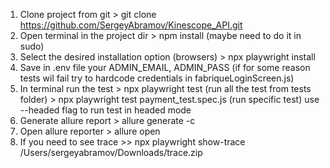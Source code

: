 
1. Clone project from git > git clone https://github.com/SergeyAbramov/Kinescope_API.git
2. Open terminal in the project dir > npm install (maybe need to do it in sudo)
3. Select the desired installation option (browsers) > npx playwright install
4. Save in .env file your ADMIN_EMAIL, ADMIN_PASS (if for some reason tests wil fail try to hardcode credentials in fabriqueLoginScreen.js)
5. In terminal run the test > npx playwright test (run all the test from tests folder) >  npx playwright test payment_test.spec.js (run specific test) use --headed flag to run test in headed mode
6. Generate allure report > allure generate -c
7. Open allure reporter > allure open
8. If you need to see trace >> npx playwright show-trace /Users/sergeyabramov/Downloads/trace.zip
